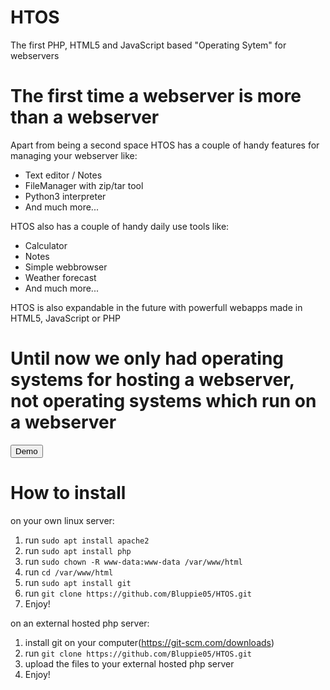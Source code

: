 # HTOS
The first PHP, HTML5 and JavaScript based "Operating Sytem" for webservers

# The first time a webserver is more than a webserver
Apart from being a second space HTOS has a couple of handy features for managing your webserver like:
- Text editor / Notes
- FileManager with zip/tar tool
- Python3 interpreter
- And much more...

HTOS also has a couple of handy daily use tools like:
- Calculator
- Notes
- Simple webbrowser
- Weather forecast
- And much more...

HTOS is also expandable in the future with powerfull webapps made in HTML5, JavaScript or PHP

# Until now we only had operating systems for hosting a webserver, not operating systems which run on a webserver

<button name="button" onclick="http://htos-demo.epizy.com/htos">Demo</button>

# How to install
on your own linux server:
1. run ```sudo apt install apache2```
2. run ```sudo apt install php```
3. run ```sudo chown -R www-data:www-data /var/www/html```
3. run ```cd /var/www/html```
4. run ```sudo apt install git```
5. run ```git clone https://github.com/Bluppie05/HTOS.git```
6. Enjoy!

on an external hosted php server:
1. install git on your computer(https://git-scm.com/downloads)
2. run ```git clone https://github.com/Bluppie05/HTOS.git```
3. upload the files to your external hosted php server
4. Enjoy!
